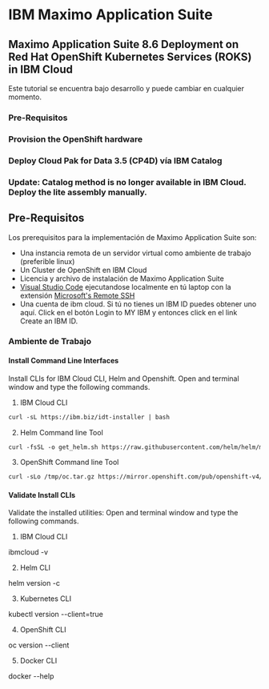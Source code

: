 # IBM Maximo Application Suite

## Maximo Application Suite 8.6 Deployment on Red Hat OpenShift Kubernetes Services (ROKS) in IBM Cloud

Este tutorial se encuentra bajo desarrollo y puede cambiar en cualquier momento.

### Pre-Requisitos
### Provision the OpenShift hardware
### Deploy Cloud Pak for Data 3.5 (CP4D) vía IBM Catalog
### Update: Catalog method is no longer available in IBM Cloud. Deploy the lite assembly manually.


## Pre-Requisitos

Los prerequisitos para la implementación de Maximo Application Suite son:

* Una instancia remota de un servidor virtual como ambiente de trabajo (preferible linux)
* Un Cluster de OpenShift en IBM Cloud
* Licencia y archivo de instalación de Maximo Application Suite
* [Visual Studio Code](https://code.visualstudio.com/docs/?dv=osx) ejecutandose localmente en tú laptop con la extensión [Microsoft's Remote SSH](https://marketplace.visualstudio.com/items?itemName=ms-vscode-remote.remote-ssh)
* Una cuenta de ibm cloud. Si tú no tienes un IBM ID puedes obtener uno aquí. Click en el botón Login to MY IBM y entonces click en el link Create an IBM ID.

### Ambiente de Trabajo

#### Install Command Line Interfaces

Install CLIs for IBM Cloud CLI, Helm and Openshift. Open and terminal window and type the following commands.

1. IBM Cloud CLI

```txt
curl -sL https://ibm.biz/idt-installer | bash
```

2. Helm Command line Tool

```txt
curl -fsSL -o get_helm.sh https://raw.githubusercontent.com/helm/helm/master/scripts/get-helm-3 && chmod 700 get_helm.sh && bash ./get_helm.sh
```

3. OpenShift Command line Tool

```txt
curl -sLo /tmp/oc.tar.gz https://mirror.openshift.com/pub/openshift-v4/x86_64/clients/oc/4.6/linux/oc.tar.gz && sudo tar xzvf /tmp/oc.tar.gz -C /usr/local/bin/ && rm -rf /tmp/oc.tar.gz
```

#### Validate Install CLIs

Validate the installed utilities: Open and terminal window and type the following commands.

1. IBM Cloud CLI

ibmcloud -v

2. Helm CLI

helm version -c

3. Kubernetes CLI

kubectl version --client=true

4. OpenShift CLI

oc version --client

5. Docker CLI

docker --help

